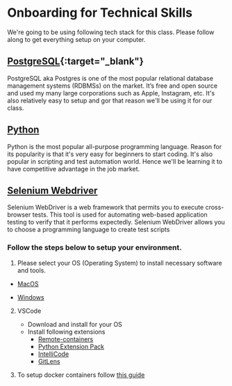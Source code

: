 # Onboarding for Technical Skills

We're going to be using following tech stack for this class. Please follow along to get everything setup on your computer.

## [PostgreSQL](https://www.postgresql.org/about/){:target="_blank"}

PostgreSQL aka Postgres is one of the most popular relational database management systems (RDBMSs) on the market. It’s free and open source and used my many large corporations such as Apple, Instagram, etc. It's also relatively easy to setup and gor that reason we'll be using it for our class.

## [Python](https://www.python.org/about/)

Python is the most popular all-purpose programming language. Reason for its popularity is that it's very easy for beginners to start coding. It's also popular in scripting and test automation world. Hence we'll be learning it to have competitive advantage in the job market.

## [Selenium Webdriver](https://www.selenium.dev/documentation/webdriver/)

Selenium WebDriver is a web framework that permits you to execute cross-browser tests. This tool is used for automating web-based application testing to verify that it performs expectedly. Selenium WebDriver allows you to choose a programming language to create test scripts

### **Follow the steps below to setup your environment.**

1. Please select your OS (Operating System) to install necessary software and tools.

- [MacOS](./macos-installation.md)

- [Windows](./windows-installation.md)

2. VSCode

   - Download and install for your OS
   - Install following extensions
     - [Remote-containers](https://marketplace.visualstudio.com/items?itemName=ms-vscode-remote.remote-containers)
     - [Python Extension Pack](https://marketplace.visualstudio.com/items?itemName=ms-python.python)
     - [IntelliCode](https://marketplace.visualstudio.com/items?itemName=VisualStudioExptTeam.vscodeintellicode)
     - [GitLens](https://marketplace.visualstudio.com/items?itemName=eamodio.gitlens)

3. To setup docker containers follow [this guide](./docker-setup.md)
